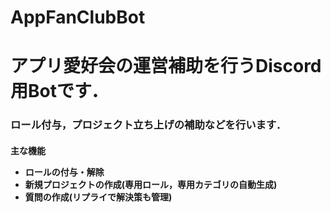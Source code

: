 # AppFanClubBot

<h1>アプリ愛好会の運営補助を行うDiscord用Botです．</h1>
<h3>ロール付与，プロジェクト立ち上げの補助などを行います．</h3>
<h4>
  <p>主な機能</p>
  <ul>
    <li>ロールの付与・解除</li>
    <li>新規プロジェクトの作成(専用ロール，専用カテゴリの自動生成)</li>
    <li>質問の作成(リプライで解決策も管理)</li>
  </ul>
</h4>
